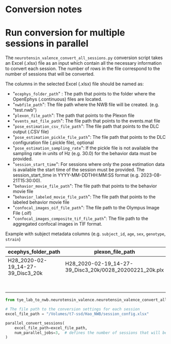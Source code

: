# Conversion notes

# Run conversion for multiple sessions in parallel

The `neurotensin_valence_convert_all_sessions.py` conversion script takes an Excel (.xlsx) file as an input
which contain all the necessary information to convert each session. The number of rows in the file
correspond to the number of sessions that will be converted.

The columns in the selected Excel (.xlsx) file should be named as:
- "`ecephys_folder_path`" : The path that points to the folder where the OpenEphys (.continuous) files are located.
- "`nwbfile_path`": The file path where the NWB file will be created. (e.g. "test.nwb")
- "`plexon_file_path`": The path that points to the Plexon file
- "`events_mat_file_path`": The file path that points to the events.mat file
- "`pose_estimation_csv_file_path`": The file path that points to the DLC output (.CSV file)
- "`pose_estimation_pickle_file_path`": The file path that points to the DLC configuration file (.pickle file), optional
- "`pose_estimation_sampling_rate`": If the pickle file is not available the sampling rate in units of Hz (e.g. 30.0) for the behavior data must be provided.
- "`session_start_time`": For sessions where only the pose estimation data is available the start time of the session must be provided. The session_start_time in YYYY-MM-DDTHH:MM:SS format (e.g. 2023-08-21T15:30:00).
- "`behavior_movie_file_path`": The file path that points to the behavior movie file
- "`behavior_labeled_movie_file_path`": The file path that points to the labeled behavior movie file
- "`confocal_images_oif_file_path`": The file path to the Olympus Image File (.oif)
- "`confocal_images_composite_tif_file_path`": The file path to the aggregated confocal images in TIF format.

Example with subject metadata columns (e.g. `subject_id`, `age`, `sex`, `genotype`, `strain`)

| ecephys_folder_path               | plexon_file_path                                               | events_mat_file_path                                       | pose_estimation_csv_file_path                             | pose_estimation_pickle_file_path                        | confocal_images_oif_file_path | confocal_images_composite_tif_file_path | behavior_movie_file_path | behavior_labeled_movie_file_path | nwbfile_path | subject_id | age | sex | genotype | strain | session_start_time      | pose_estimation_sampling_rate |
|-----------------------------------| -------------------------------------------------------------- | ---------------------------------------------------------- | -------------------------------------------------------- | ----------------------------------------------------- | ---------------------------- | -------------------------------------- | ------------------------ | ---------------------------------- | ------------ | ---------- | --- | --- | -------- | ------ | ------------------------ | ---------------------------- |
| H28_2020-02-19_14-27-39_Disc3_20k | H28_2020-02-19_14-27-39_Disc3_20k/0028_20200221_20k.plx       | H28_2020-02-19_14-27-39_Disc3_20k/0028_20200221_20k_events.mat | 28_Disc4DLC_resnet50_Hao_MedPC_ephysFeb9shuffle1_800000.csv | H028Disc4DLC_resnet50_Hao_MedPC_ephysFeb9shuffle1_800000includingmetadata.pickle | H31PVT_40x.oif               | H31_MAX_Composite.tif                | H028Disc4.mkv            |                                    | H28_Disc4.nwb | H28        | P7D | M   |          |        |                        |                              |
|                                   |                                                                |                                                              | 32_Disc4DLC_resnet50_Hao_MedPC_ephysFeb11shuffle1_800000.csv |                                                                   |                            |                                      |                        |                                  | H32_Disc4.nwb | H32        | P8D | M   |          |        | 2023-08-21T15:30:00     | 30.0                         |



```python
from tye_lab_to_nwb.neurotensin_valence.neurotensin_valence_convert_all_sessions import parallel_convert_sessions

# The file path to the conversion settings for each session
excel_file_path = "/Volumes/t7-ssd/Hao_NWB/session_config.xlsx"

parallel_convert_sessions(
    excel_file_path=excel_file_path,
    num_parallel_jobs=3,  # defines the number of sessions that will be converted in parallel.
)
```
